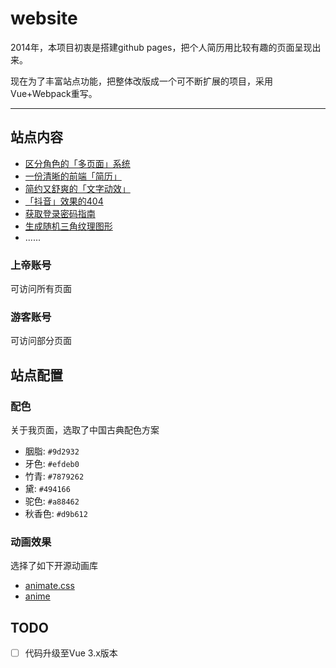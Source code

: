 # website

2014年，本项目初衷是搭建github pages，把个人简历用比较有趣的页面呈现出来。

现在为了丰富站点功能，把整体改版成一个可不断扩展的项目，采用Vue+Webpack重写。

---

## 站点内容
- [区分角色的「多页面」系统](https://natee.github.io/website/login.html)
- [一份清晰的前端「简历」](https://natee.github.io/website/resume.html)
- [简约又舒爽的「文字动效」](https://natee.github.io/website/login.html#/aboutMe)
- [「抖音」效果的404](https://natee.github.io/website/login.html#/404)
- [获取登录密码指南](http://localhost:8081/login.html#/getPassword)
- [生成随机三角纹理图形](http://localhost:8081/login.html#/trianglify)
- ......

### 上帝账号
可访问所有页面

### 游客账号
可访问部分页面

## 站点配置

### 配色

关于我页面，选取了中国古典配色方案

- 胭脂: `#9d2932`
- 牙色: `#efdeb0`
- 竹青: `#7879262`
- 黛: `#494166`
- 驼色: `#a88462`
- 秋香色: `#d9b612`

### 动画效果

选择了如下开源动画库

- [animate.css](https://daneden.github.io/animate.css/)
- [anime](https://github.com/juliangarnier/anime/)

## TODO
- [ ] 代码升级至Vue 3.x版本
